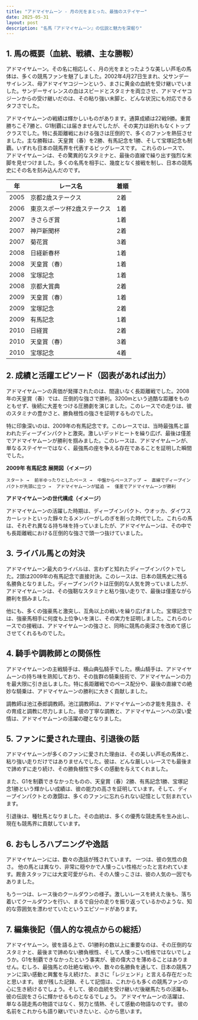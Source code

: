 ```yaml
---
title: "アドマイヤムーン - 月の光をまとった、最強のステイヤー"
date: 2025-05-31
layout: post
description: "名馬『アドマイヤムーン』の伝説と魅力を深堀り"
---
```


## 1. 馬の概要（血統、戦績、主な勝鞍）

アドマイヤムーン。その名に相応しく、月の光をまとったような美しい芦毛の馬体は、多くの競馬ファンを魅了しました。2002年4月27日生まれ、父サンデーサイレンス、母アドマイヤコジーンという、まさに黄金の血統を受け継いでいました。サンデーサイレンスの血はスピードとスタミナを両立させ、アドマイヤコジーンからの受け継いだのは、その粘り強い末脚と、どんな状況にも対応できるタフさでした。

アドマイヤムーンの戦績は輝かしいものがあります。通算成績は22戦9勝。重賞勝ちこそ7勝と、G1制覇には届きませんでしたが、その実力は紛れもなくトップクラスでした。特に長距離戦における強さは圧倒的で、多くのファンを熱狂させました。主な勝鞍は、天皇賞（春）を2勝、有馬記念を1勝、そして宝塚記念も制覇。いずれも日本の競馬界を代表するビッグレースです。  これらのレースで、アドマイヤムーンは、その驚異的なスタミナと、最後の直線で繰り出す強烈な末脚を見せつけました。多くの名馬を相手に、幾度となく接戦を制し、日本の競馬史にその名を刻み込んだのです。

| 年 | レース名                     | 着順 |
|---|------------------------------|-------|
| 2005 | 京都2歳ステークス             | 2着   |
| 2006 | 東京スポーツ杯2歳ステークス   | 1着   |
| 2007 | きさらぎ賞                   | 1着   |
| 2007 | 神戸新聞杯                   | 2着   |
| 2007 | 菊花賞                     | 3着   |
| 2008 | 日経新春杯                   | 1着   |
| 2008 | 天皇賞（春）                 | 1着   |
| 2008 | 宝塚記念                   | 1着   |
| 2008 | 京都大賞典                   | 2着   |
| 2009 | 天皇賞（春）                 | 1着   |
| 2009 | 宝塚記念                   | 2着   |
| 2009 | 有馬記念                   | 1着   |
| 2010 | 日経賞                     | 2着   |
| 2010 | 天皇賞（春）                 | 3着   |
| 2010 | 宝塚記念                   | 4着   |


## 2. 成績と活躍エピソード（図表があれば出力）

アドマイヤムーンの真価が発揮されたのは、間違いなく長距離戦でした。2008年の天皇賞（春）では、圧倒的な強さで勝利。3200mという過酷な距離をものともせず、後続に大差をつける圧勝劇を演じました。このレースでの走りは、彼のスタミナの豊かさと、勝負根性の強さを証明するものでした。

特に印象深いのは、2009年の有馬記念です。このレースでは、当時最強馬と謳われたディープインパクトと激突。激しいデッドヒートを繰り広げ、最後は僅差でアドマイヤムーンが勝利を掴みました。このレースは、アドマイヤムーンが、単なるステイヤーではなく、最強馬の座を争える存在であることを証明した瞬間でした。

**2009年 有馬記念 展開図（イメージ）**

```
スタート →  前半ゆったりとしたペース →  中盤からペースアップ →  直線でディープインパクトが先頭に立つ →  アドマイヤムーンが猛追 →  僅差でアドマイヤムーンが勝利
```

**アドマイヤムーンの世代構成（イメージ）**

アドマイヤムーンの活躍した時期は、ディープインパクト、ウオッカ、ダイワスカーレットといった錚々たるメンバーがしのぎを削った時代でした。これらの馬は、それぞれ異なる持ち味を持っていましたが、アドマイヤムーンは、その中でも長距離戦における圧倒的な強さで頭一つ抜けていました。


## 3. ライバル馬との対決

アドマイヤムーン最大のライバルは、言わずと知れたディープインパクトでした。2頭は2009年の有馬記念で直接対決。このレースは、日本の競馬史に残る名勝負となりました。ディープインパクトは圧倒的な人気を誇っていましたが、アドマイヤムーンは、その強靭なスタミナと粘り強い走りで、最後は僅差ながら勝利を掴みました。

他にも、多くの強豪馬と激突し、互角以上の戦いを繰り広げました。宝塚記念では、強豪馬相手に何度も上位争いを演じ、その実力を証明しました。これらのレースでの接戦は、アドマイヤムーンの強さと、同時に競馬の奥深さを改めて感じさせてくれるものでした。


## 4. 騎手や調教師との関係性

アドマイヤムーンの主戦騎手は、横山典弘騎手でした。横山騎手は、アドマイヤムーンの持ち味を熟知しており、その抜群の騎乗技術で、アドマイヤムーンの力を最大限に引き出しました。特に長距離戦でのペース配分や、最後の直線での絶妙な騎乗は、アドマイヤムーンの勝利に大きく貢献しました。

調教師は池江泰郎調教師。池江調教師は、アドマイヤムーンの才能を見抜き、その育成と調教に尽力しました。彼の丁寧な調教と、アドマイヤムーンへの深い愛情は、アドマイヤムーンの活躍の礎となりました。


## 5. ファンに愛された理由、引退後の話

アドマイヤムーンが多くのファンに愛された理由は、その美しい芦毛の馬体と、粘り強い走りだけではありませんでした。彼は、どんな厳しいレースでも最後まで諦めずに走り続け、その勝負根性で多くの感動を与えてくれました。

また、G1を制覇できなかったものの、天皇賞（春）2勝、有馬記念1勝、宝塚記念1勝という輝かしい成績は、彼の能力の高さを証明しています。そして、ディープインパクトとの激闘は、多くのファンに忘れられない記憶として刻まれています。

引退後は、種牡馬となりました。その血統は、多くの優秀な競走馬を生み出し、現在も競馬界に貢献しています。


## 6. おもしろハプニングや逸話

アドマイヤムーンには、数々の逸話が残されています。  一つは、彼の気性の良さ。  他の馬とは異なり、非常に穏やかで人懐っこい性格だったと言われています。厩舎スタッフには大変可愛がられ、その人懐っこさは、彼の人気の一因でもありました。

もう一つは、レース後のクールダウンの様子。激しいレースを終えた後も、落ち着いてクールダウンを行い、まるで自分の走りを振り返っているかのような、知的な雰囲気を漂わせていたというエピソードがあります。


## 7. 編集後記（個人的な視点からの総括）

アドマイヤムーン。彼を語る上で、G1勝利の数以上に重要なのは、その圧倒的なスタミナと、最後まで諦めない勝負根性、そして人懐っこい性格ではないでしょうか。G1を制覇できなかったという事実が、彼の偉大さを薄めることはありません。むしろ、最強馬との壮絶な戦いや、数々の名勝負を通して、日本の競馬ファンに深い感動と興奮を与え続けた、まさに「レジェンド」と言える存在だったと思います。  彼が残した記録、そして記憶は、これからも多くの競馬ファンの心に生き続けるでしょう。そして、彼の血統を受け継いだ後継馬たちの活躍も、彼の伝説をさらに輝かせるものとなるでしょう。  アドマイヤムーンの活躍は、単なる競走馬の物語ではなく、努力と情熱、そして感動の物語なのです。  彼の名前をこれからも語り継いでいきたいと、心から思います。
